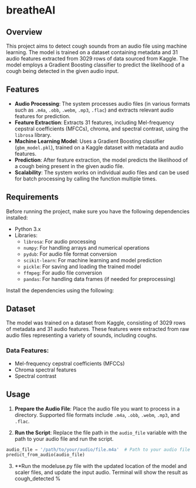 # breatheAI

## Overview

This project aims to detect cough sounds from an audio file using machine learning. The model is trained on a dataset containing metadata and 31 audio features extracted from 3029 rows of data sourced from Kaggle. The model employs a Gradient Boosting classifier to predict the likelihood of a cough being detected in the given audio input.

## Features

- **Audio Processing**: The system processes audio files (in various formats such as `.m4a`, `.obb`, `.webm`, `.mp3`, `.flac`) and extracts relevant audio features for prediction.
- **Feature Extraction**: Extracts 31 features, including Mel-frequency cepstral coefficients (MFCCs), chroma, and spectral contrast, using the `librosa` library.
- **Machine Learning Model**: Uses a Gradient Boosting classifier (`gbm_model.pkl`), trained on a Kaggle dataset with metadata and audio features.
- **Prediction**: After feature extraction, the model predicts the likelihood of a cough being present in the given audio file.
- **Scalability**: The system works on individual audio files and can be used for batch processing by calling the function multiple times.

## Requirements

Before running the project, make sure you have the following dependencies installed:

- Python 3.x
- Libraries:
  - `librosa`: For audio processing
  - `numpy`: For handling arrays and numerical operations
  - `pydub`: For audio file format conversion
  - `scikit-learn`: For machine learning and model prediction
  - `pickle`: For saving and loading the trained model
  - `ffmpeg`: For audio file conversion
  - `pandas`: For handling data frames (if needed for preprocessing)

Install the dependencies using the following:


## Dataset

The model was trained on a dataset from Kaggle, consisting of 3029 rows of metadata and 31 audio features. These features were extracted from raw audio files representing a variety of sounds, including coughs.

### Data Features:
- Mel-frequency cepstral coefficients (MFCCs)
- Chroma spectral features
- Spectral contrast

## Usage

1. **Prepare the Audio File**: Place the audio file you want to process in a directory. Supported file formats include `.m4a`, `.obb`, `.webm`, `.mp3`, and `.flac`.
   
2. **Run the Script**: Replace the file path in the `audio_file` variable with the path to your audio file and run the script.

```python
audio_file = '/path/to/your/audio/file.m4a'  # Path to your audio file
predict_from_audio(audio_file)
```
3. **Run the modeluse.py file with the updated location of the model and scaler files, and update the input audio. Terminal will show the result as cough_detected %
